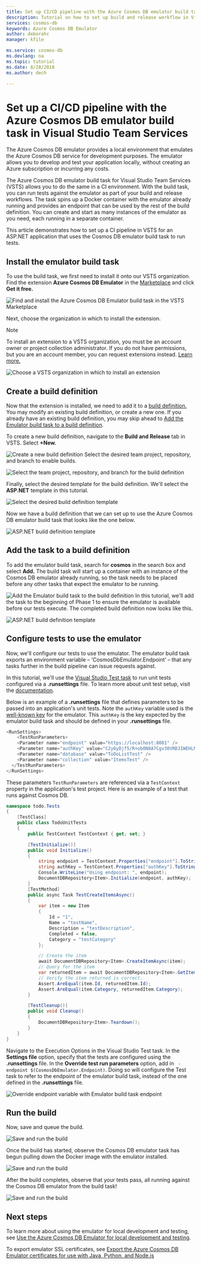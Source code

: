 ```yaml
---
title: Set up CI/CD pipeline with the Azure Cosmos DB emulator build task
description: Tutorial on how to set up build and release workflow in Visual Studio Team Services (VSTS) using the Cosmos DB emulator build task
services: cosmos-db
keywords: Azure Cosmos DB Emulator
author: deborahc
manager: kfile

ms.service: cosmos-db
ms.devlang: na
ms.topic: tutorial
ms.date: 8/28/2018
ms.author: dech

---
```

# Set up a CI/CD pipeline with the Azure Cosmos DB emulator build task in Visual Studio Team Services

The Azure Cosmos DB emulator provides a local environment that emulates the Azure Cosmos DB service for development purposes. The emulator allows you to develop and test your application locally, without creating an Azure subscription or incurring any costs. 

The Azure Cosmos DB emulator build task for Visual Studio Team Services (VSTS) allows you to do the same in a CI environment. With the build task, you can run tests against the emulator as part of your build and release workflows. The task spins up a Docker container with the emulator already running and provides an endpoint that can be used by the rest of the build definition. You can create and start as many instances of the emulator as you need, each running in a separate container. 

This article demonstrates how to set up a CI pipeline in VSTS for an ASP.NET application that uses the Cosmos DB emulator build task to run tests. 

## Install the emulator build task

To use the build task, we first need to install it onto our VSTS organization. Find the extension **Azure Cosmos DB Emulator** in the [Marketplace](https://marketplace.visualstudio.com/items?itemName=azure-cosmosdb.emulator-public-preview) and click **Get it free.**

![Find and install the Azure Cosmos DB Emulator build task in the VSTS Marketplace](./media/tutorial-setup-ci-cd/addExtension_1.png)

Next, choose the organization in which to install the extension. 

> [!NOTE]
> To install an extension to a VSTS organization, you must be an account owner or project collection administrator. If you do not have permissions, but you are an account member, you can request extensions instead. [Learn more.](https://docs.microsoft.com/vsts/marketplace/faq-extensions?view=vsts#install-request-assign-and-access-extensions) 

![Choose a VSTS organization in which to install an extension](./media/tutorial-setup-ci-cd/addExtension_2.png)

## Create a build definition

Now that the extension is installed, we need to add it to a [build definition.](https://docs.microsoft.com/vsts/pipelines/get-started-designer?view=vsts&tabs=new-nav) You may modify an existing build definition, or create a new one. If you already have an existing build definition, you may skip ahead to [Add the Emulator build task to a build definition](#addEmulatorBuildTaskToBuildDefinition).

To create a new build definition, navigate to the **Build and Release** tab in VSTS. Select **+New.**

![Create a new build definition](./media/tutorial-setup-ci-cd/CreateNewBuildDef_1.png)
Select the desired team project, repository, and branch to enable builds. 

![Select the team project, repository, and branch for the build definition ](./media/tutorial-setup-ci-cd/CreateNewBuildDef_2.png)

Finally, select the desired template for the build definition. We'll select the **ASP.NET** template in this tutorial. 

![Select the desired build definition template ](./media/tutorial-setup-ci-cd/CreateNewBuildDef_3.png)

Now we have a build definition that we can set up to use the Azure Cosmos DB emulator build task that looks like the one below. 

![ASP.NET build definition template](./media/tutorial-setup-ci-cd/CreateNewBuildDef_4.png)

## <a name="addEmulatorBuildTaskToBuildDefinition"></a>Add the task to a build definition

To add the emulator build task, search for **cosmos** in the search box and select **Add.** The build task will start up a container with an instance of the Cosmos DB emulator already running, so the task needs to be placed before any other tasks that expect the emulator to be running.

![Add the Emulator build task to the build definition](./media/tutorial-setup-ci-cd/addExtension_3.png)
In this tutorial, we'll add the task to the beginning of Phase 1 to ensure the emulator is available before our tests execute.
The completed build definition now looks like this. 

![ASP.NET build definition template](./media/tutorial-setup-ci-cd/CreateNewBuildDef_5.png)

## Configure tests to use the emulator
Now, we'll configure our tests to use the emulator. The emulator build task exports an environment variable – ‘CosmosDbEmulator.Endpoint’ – that any tasks further in the build pipeline can issue requests against. 

In this tutorial, we'll use the [Visual Studio Test task](https://github.com/Microsoft/vsts-tasks/blob/master/Tasks/VsTestV2/README.md) to run unit tests configured via a **.runsettings** file. To learn more about unit test setup, visit the [documentation](https://docs.microsoft.com/visualstudio/test/configure-unit-tests-by-using-a-dot-runsettings-file?view=vs-2017).

Below is an example of a **.runsettings** file that defines parameters to be passed into an application's unit tests. Note the `authKey` variable used is the [well-known key](https://docs.microsoft.com/azure/cosmos-db/local-emulator#authenticating-requests) for the emulator. This `authKey` is the key expected by the emulator build task and should be defined in your **.runsettings** file.

```csharp
<RunSettings>
    <TestRunParameters>
    <Parameter name="endpoint" value="https://localhost:8081" />
    <Parameter name="authKey" value="C2y6yDjf5/R+ob0N8A7Cgv30VRDJIWEHLM+4QDU5DE2nQ9nDuVTqobD4b8mGGyPMbIZnqyMsEcaGQy67XIw/Jw==" />
    <Parameter name="database" value="ToDoListTest" />
    <Parameter name="collection" value="ItemsTest" />
  </TestRunParameters>
</RunSettings>
```
These parameters `TestRunParameters` are referenced via a `TestContext` property in the application's test project. Here is an example of a test that runs against Cosmos DB. 

```csharp
namespace todo.Tests
{
    [TestClass]
    public class TodoUnitTests
    {
        public TestContext TestContext { get; set; }

        [TestInitialize()]
        public void Initialize()
        {
            string endpoint = TestContext.Properties["endpoint"].ToString();
            string authKey = TestContext.Properties["authKey"].ToString();
            Console.WriteLine("Using endpoint: ", endpoint);
            DocumentDBRepository<Item>.Initialize(endpoint, authKey);
        }
        [TestMethod]
        public async Task TestCreateItemsAsync()
        {
            var item = new Item
            {
                Id = "1",
                Name = "testName",
                Description = "testDescription",
                Completed = false,
                Category = "testCategory"
            };

            // Create the item
            await DocumentDBRepository<Item>.CreateItemAsync(item);
            // Query for the item
            var returnedItem = await DocumentDBRepository<Item>.GetItemAsync(item.Id, item.Category);
            // Verify the item returned is correct.
            Assert.AreEqual(item.Id, returnedItem.Id);
            Assert.AreEqual(item.Category, returnedItem.Category);
        }

        [TestCleanup()]
        public void Cleanup()
        {
            DocumentDBRepository<Item>.Teardown();
        }
    }
}
```

Navigate to the Execution Options in the Visual Studio Test task. In the **Settings file** option,  specify that the tests are configured using the **.runsettings** file. In the **Override test run parameters** option, add in ` -endpoint $(CosmosDbEmulator.Endpoint)`. Doing so will configure the Test task to refer to the endpoint of the emulator build task, instead of the one defined in the **.runsettings** file.  

![Override endpoint variable with Emulator build task endpoint](./media/tutorial-setup-ci-cd/addExtension_5.png)

## Run the build
Now, save and queue the build. 

![Save and run the build](./media/tutorial-setup-ci-cd/runBuild_1.png)

Once the build has started, observe the Cosmos DB emulator task has begun pulling down the Docker image with the emulator installed. 

![Save and run the build](./media/tutorial-setup-ci-cd/runBuild_4.png)

After the build completes, observe that your tests pass, all running against the Cosmos DB emulator from the build task!

![Save and run the build](./media/tutorial-setup-ci-cd/buildComplete_1.png)

## Next steps

To learn more about using the emulator for local development and testing, see [Use the Azure Cosmos DB Emulator for local development and testing](https://docs.microsoft.com/azure/cosmos-db/local-emulator).

To export emulator SSL certificates, see [Export the Azure Cosmos DB Emulator certificates for use with Java, Python, and Node.js](https://docs.microsoft.com/azure/cosmos-db/local-emulator-export-ssl-certificates)
